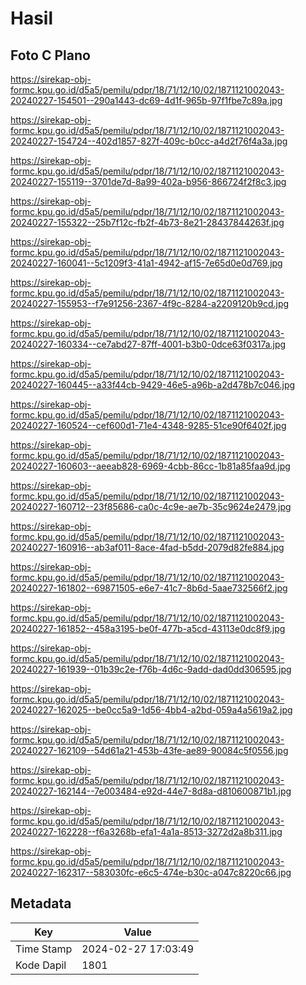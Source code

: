 # Hasil

## Foto C Plano

https://sirekap-obj-formc.kpu.go.id/d5a5/pemilu/pdpr/18/71/12/10/02/1871121002043-20240227-154501--290a1443-dc69-4d1f-965b-97f1fbe7c89a.jpg

https://sirekap-obj-formc.kpu.go.id/d5a5/pemilu/pdpr/18/71/12/10/02/1871121002043-20240227-154724--402d1857-827f-409c-b0cc-a4d2f76f4a3a.jpg

https://sirekap-obj-formc.kpu.go.id/d5a5/pemilu/pdpr/18/71/12/10/02/1871121002043-20240227-155119--3701de7d-8a99-402a-b956-866724f2f8c3.jpg

https://sirekap-obj-formc.kpu.go.id/d5a5/pemilu/pdpr/18/71/12/10/02/1871121002043-20240227-155322--25b7f12c-fb2f-4b73-8e21-28437844263f.jpg

https://sirekap-obj-formc.kpu.go.id/d5a5/pemilu/pdpr/18/71/12/10/02/1871121002043-20240227-160041--5c1209f3-41a1-4942-af15-7e65d0e0d769.jpg

https://sirekap-obj-formc.kpu.go.id/d5a5/pemilu/pdpr/18/71/12/10/02/1871121002043-20240227-155953--f7e91256-2367-4f9c-8284-a2209120b9cd.jpg

https://sirekap-obj-formc.kpu.go.id/d5a5/pemilu/pdpr/18/71/12/10/02/1871121002043-20240227-160334--ce7abd27-87ff-4001-b3b0-0dce63f0317a.jpg

https://sirekap-obj-formc.kpu.go.id/d5a5/pemilu/pdpr/18/71/12/10/02/1871121002043-20240227-160445--a33f44cb-9429-46e5-a96b-a2d478b7c046.jpg

https://sirekap-obj-formc.kpu.go.id/d5a5/pemilu/pdpr/18/71/12/10/02/1871121002043-20240227-160524--cef600d1-71e4-4348-9285-51ce90f6402f.jpg

https://sirekap-obj-formc.kpu.go.id/d5a5/pemilu/pdpr/18/71/12/10/02/1871121002043-20240227-160603--aeeab828-6969-4cbb-86cc-1b81a85faa9d.jpg

https://sirekap-obj-formc.kpu.go.id/d5a5/pemilu/pdpr/18/71/12/10/02/1871121002043-20240227-160712--23f85686-ca0c-4c9e-ae7b-35c9624e2479.jpg

https://sirekap-obj-formc.kpu.go.id/d5a5/pemilu/pdpr/18/71/12/10/02/1871121002043-20240227-160916--ab3af011-8ace-4fad-b5dd-2079d82fe884.jpg

https://sirekap-obj-formc.kpu.go.id/d5a5/pemilu/pdpr/18/71/12/10/02/1871121002043-20240227-161802--69871505-e6e7-41c7-8b6d-5aae732566f2.jpg

https://sirekap-obj-formc.kpu.go.id/d5a5/pemilu/pdpr/18/71/12/10/02/1871121002043-20240227-161852--458a3195-be0f-477b-a5cd-43113e0dc8f9.jpg

https://sirekap-obj-formc.kpu.go.id/d5a5/pemilu/pdpr/18/71/12/10/02/1871121002043-20240227-161939--01b39c2e-f76b-4d6c-9add-dad0dd306595.jpg

https://sirekap-obj-formc.kpu.go.id/d5a5/pemilu/pdpr/18/71/12/10/02/1871121002043-20240227-162025--be0cc5a9-1d56-4bb4-a2bd-059a4a5619a2.jpg

https://sirekap-obj-formc.kpu.go.id/d5a5/pemilu/pdpr/18/71/12/10/02/1871121002043-20240227-162109--54d61a21-453b-43fe-ae89-90084c5f0556.jpg

https://sirekap-obj-formc.kpu.go.id/d5a5/pemilu/pdpr/18/71/12/10/02/1871121002043-20240227-162144--7e003484-e92d-44e7-8d8a-d810600871b1.jpg

https://sirekap-obj-formc.kpu.go.id/d5a5/pemilu/pdpr/18/71/12/10/02/1871121002043-20240227-162228--f6a3268b-efa1-4a1a-8513-3272d2a8b311.jpg

https://sirekap-obj-formc.kpu.go.id/d5a5/pemilu/pdpr/18/71/12/10/02/1871121002043-20240227-162317--583030fc-e6c5-474e-b30c-a047c8220c66.jpg


## Metadata

| Key        | Value               |
| ---------- | ------------------- |
| Time Stamp | 2024-02-27 17:03:49 |
| Kode Dapil | 1801                |



